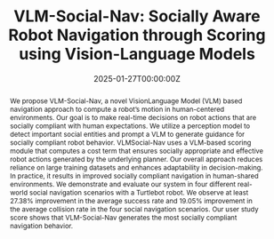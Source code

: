 ---
title: "VLM-Social-Nav: Socially Aware Robot Navigation through Scoring using Vision-Language Models"
authors:
- Daeun Song
- admin
- Amirreza Payandeh
- Xuesu Xiao
- Dinesh Manocha
date: "2025-01-27T00:00:00Z"
doi: ""

# Schedule page publish date (NOT publication's date).
publishDate: "2025-01-27T00:00:00Z"

# Publication type.
# Accepts a single type but formatted as a YAML list (for Hugo requirements).
# Enter a publication type from the CSL standard.
publication_types: ['paper-conference']

# Publication name and optional abbreviated publication name.
publication: "IEEE International Conference on Robotics and Automation (ICRA), 2025"
publication_short: In *ICRA 2025*

abstract: We propose VLM-Social-Nav, a novel VisionLanguage Model (VLM) based navigation approach to compute a robot’s motion in human-centered environments. Our goal is to make real-time decisions on robot actions that are socially compliant with human expectations. We utilize a perception model to detect important social entities and prompt a VLM to generate guidance for socially compliant robot behavior. VLMSocial-Nav uses a VLM-based scoring module that computes a cost term that ensures socially appropriate and effective robot actions generated by the underlying planner. Our overall approach reduces reliance on large training datasets and enhances adaptability in decision-making. In practice, it results in improved socially compliant navigation in human-shared environments. We demonstrate and evaluate our system in four different real-world social navigation scenarios with a Turtlebot robot. We observe at least 27.38% improvement in the average success rate and 19.05% improvement in the average collision rate in the four social navigation scenarios. Our user study score shows that VLM-Social-Nav generates the most socially compliant navigation behavior.



# Summary. An optional shortened abstract.
# summary: Lorem ipsum dolor sit amet, consectetur adipiscing elit. Duis posuere tellus ac convallis placerat. Proin tincidunt magna sed ex sollicitudin condimentum.

tags:
- Social Navigation
- Language Models
- Indoor Navigation

featured: true

# links:
# - name: Website
#   url: https://robotixx.github.io/GND/
#   icon_pack: fab
#   icon: twitter
url_pdf: https://arxiv.org/pdf/2404.00210
url_code: ""
url_dataset: ''
url_poster: ''
url_project: ''
url_slides: ''
url_source: ''
url_video: "https://youtu.be/dQaM-UVUsFw?si=SETXj-gfDGuCxZY9"

# Featured image
# To use, add an image named `featured.jpg/png` to your page's folder. 
image:
  caption: 'Image credit: [**Unsplash**](https://unsplash.com/photos/s9CC2SKySJM)'
  focal_point: ""
  preview_only: false

# Associated Projects (optional).
#   Associate this publication with one or more of your projects.
#   Simply enter your project's folder or file name without extension.
#   E.g. `internal-project` references `content/project/internal-project/index.md`.
#   Otherwise, set `projects: []`.
# projects:
# - internal-project

# Slides (optional).
#   Associate this publication with Markdown slides.
#   Simply enter your slide deck's filename without extension.
#   E.g. `slides: "example"` references `content/slides/example/index.md`.
#   Otherwise, set `slides: ""`.
# slides: example
---